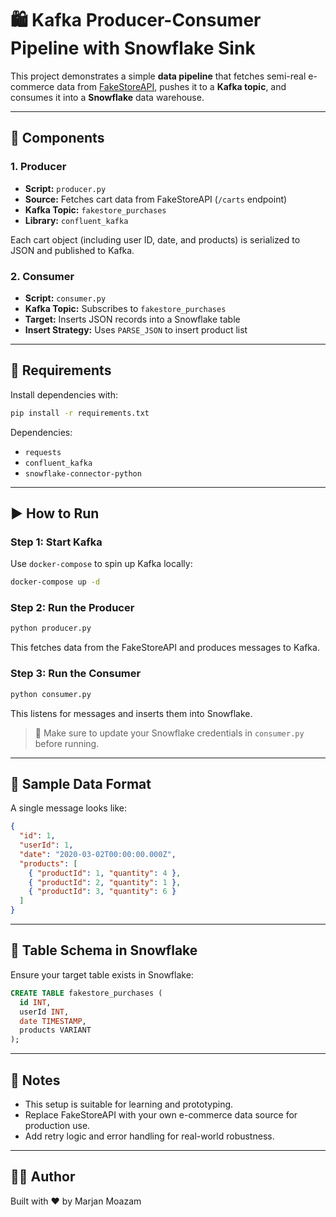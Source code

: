 
# 🛍️ Kafka Producer-Consumer Pipeline with Snowflake Sink

This project demonstrates a simple **data pipeline** that fetches semi-real e-commerce data from [FakeStoreAPI](https://fakestoreapi.com/), pushes it to a **Kafka topic**, and consumes it into a **Snowflake** data warehouse.

---

## 🔧 Components

### 1. Producer

- **Script:** `producer.py`
- **Source:** Fetches cart data from FakeStoreAPI (`/carts` endpoint)
- **Kafka Topic:** `fakestore_purchases`
- **Library:** `confluent_kafka`

Each cart object (including user ID, date, and products) is serialized to JSON and published to Kafka.

### 2. Consumer

- **Script:** `consumer.py`
- **Kafka Topic:** Subscribes to `fakestore_purchases`
- **Target:** Inserts JSON records into a Snowflake table
- **Insert Strategy:** Uses `PARSE_JSON` to insert product list

---

## 🧰 Requirements

Install dependencies with:

```bash
pip install -r requirements.txt
```

Dependencies:
- `requests`
- `confluent_kafka`
- `snowflake-connector-python`

---

## ▶️ How to Run

### Step 1: Start Kafka

Use `docker-compose` to spin up Kafka locally:

```bash
docker-compose up -d
```

### Step 2: Run the Producer

```bash
python producer.py
```

This fetches data from the FakeStoreAPI and produces messages to Kafka.

### Step 3: Run the Consumer

```bash
python consumer.py
```

This listens for messages and inserts them into Snowflake.

> 🔐 Make sure to update your Snowflake credentials in `consumer.py` before running.

---

## 🧪 Sample Data Format

A single message looks like:

```json
{
  "id": 1,
  "userId": 1,
  "date": "2020-03-02T00:00:00.000Z",
  "products": [
    { "productId": 1, "quantity": 4 },
    { "productId": 2, "quantity": 1 },
    { "productId": 3, "quantity": 6 }
  ]
}
```

---

## 🏁 Table Schema in Snowflake

Ensure your target table exists in Snowflake:

```sql
CREATE TABLE fakestore_purchases (
  id INT,
  userId INT,
  date TIMESTAMP,
  products VARIANT
);
```

---

## 📎 Notes

- This setup is suitable for learning and prototyping.
- Replace FakeStoreAPI with your own e-commerce data source for production use.
- Add retry logic and error handling for real-world robustness.

---

## 👨‍💻 Author

Built with ❤️ by Marjan Moazam
